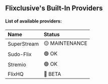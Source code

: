 ## Flixclusive's Built-In Providers
#### List of available providers:
| Name          | Status    |
| :-----------  | :-------  |
| SuperStream | 🟡 MAINTENANCE |
| Sudo-Flix | 🟢 OK |
| Stremio | 🟢 OK |
| FlixHQ | 🔵 BETA |
